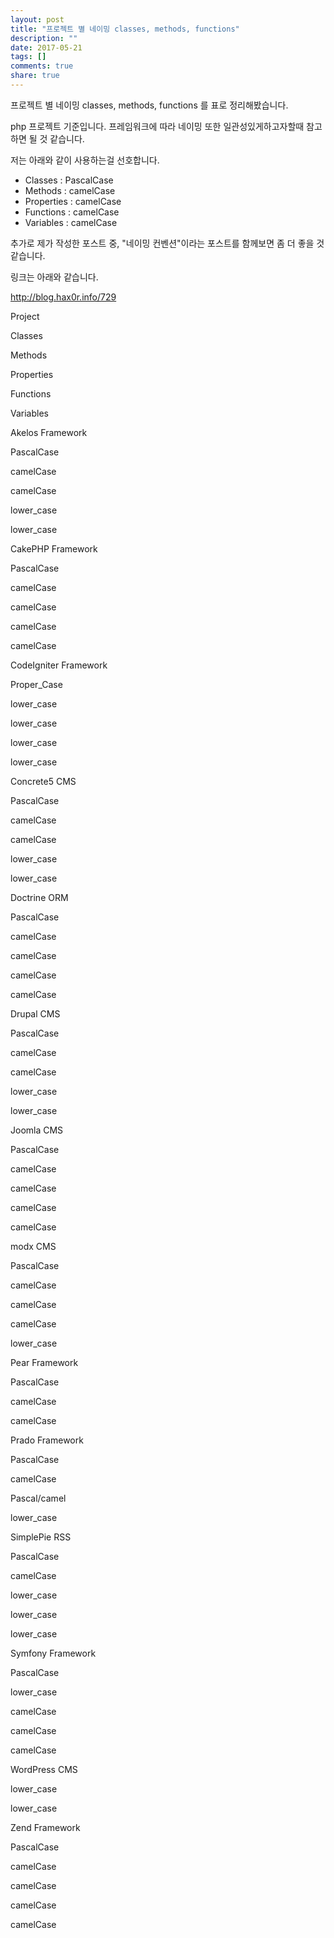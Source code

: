 ```yaml
---
layout: post
title: "프로젝트 별 네이밍 classes, methods, functions"
description: ""
date: 2017-05-21
tags: []
comments: true
share: true
---
```


프로젝트 별 네이밍 classes, methods, functions 를 표로 정리해봤습니다.

php 프로젝트 기준입니다. 프레임워크에 따라 네이밍 또한 일관성있게하고자할때 참고하면 될 것 같습니다.

  

저는 아래와 같이 사용하는걸 선호합니다.

  * Classes : PascalCase
  * Methods : camelCase
  * Properties : camelCase
  * Functions : camelCase
  * Variables : camelCase

  

추가로 제가 작성한 포스트 중, "네이밍 컨벤션"이라는 포스트를 함께보면 좀 더 좋을 것 같습니다.

링크는 아래와 같습니다.

  

<http://blog.hax0r.info/729>

  

  

Project

Classes

Methods

Properties

Functions

Variables

Akelos Framework

PascalCase

camelCase

camelCase

lower_case

lower_case

CakePHP Framework

PascalCase

camelCase

camelCase

camelCase

camelCase

CodeIgniter Framework

Proper_Case

lower_case

lower_case

lower_case

lower_case

Concrete5 CMS

PascalCase

camelCase

camelCase

lower_case

lower_case

Doctrine ORM

PascalCase

camelCase

camelCase

camelCase

camelCase

Drupal CMS

PascalCase

camelCase

camelCase

lower_case

lower_case

Joomla CMS

PascalCase

camelCase

camelCase

camelCase

camelCase

modx CMS

PascalCase

camelCase

camelCase

camelCase

lower_case

Pear Framework

PascalCase

camelCase

camelCase

Prado Framework

PascalCase

camelCase

Pascal/camel

lower_case

SimplePie RSS

PascalCase

camelCase

lower_case

lower_case

lower_case

Symfony Framework

PascalCase

lower_case

camelCase

camelCase

camelCase

WordPress CMS

  

lower_case

lower_case

Zend Framework

PascalCase

camelCase

camelCase

camelCase

camelCase

  

